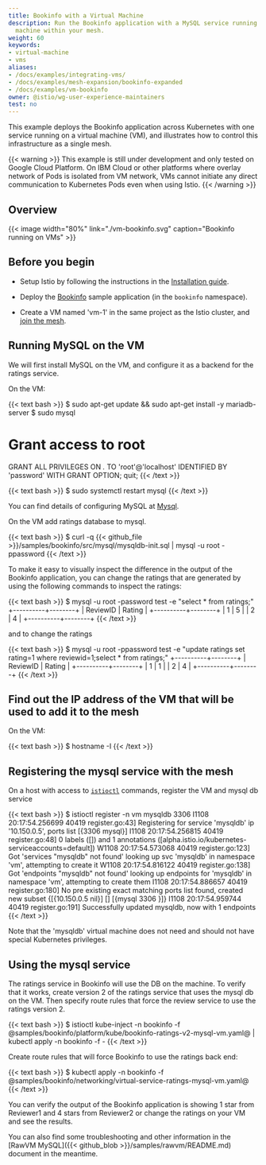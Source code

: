 ```yaml
---
title: Bookinfo with a Virtual Machine
description: Run the Bookinfo application with a MySQL service running on a virtual
  machine within your mesh.
weight: 60
keywords:
- virtual-machine
- vms
aliases:
- /docs/examples/integrating-vms/
- /docs/examples/mesh-expansion/bookinfo-expanded
- /docs/examples/vm-bookinfo
owner: @istio/wg-user-experience-maintainers
test: no
---
```


This example deploys the Bookinfo application across Kubernetes with one
service running on a virtual machine (VM), and illustrates how to control
this infrastructure as a single mesh.

{{< warning >}}
This example is still under development and only tested on Google Cloud Platform.
On IBM Cloud or other platforms where overlay network of Pods is isolated from VM network,
VMs cannot initiate any direct communication to Kubernetes Pods even when using Istio.
{{< /warning >}}

## Overview

{{< image width="80%" link="./vm-bookinfo.svg" caption="Bookinfo running on VMs" >}}

<!-- source of the drawing
https://docs.google.com/drawings/d/1G1592HlOVgtbsIqxJnmMzvy6ejIdhajCosxF1LbvspI/edit
 -->

## Before you begin

- Setup Istio by following the instructions in the
  [Installation guide](/docs/setup/getting-started/).

- Deploy the [Bookinfo](/docs/examples/bookinfo/) sample application (in the `bookinfo` namespace).

- Create a VM named 'vm-1' in the same project as the Istio cluster, and [join the mesh](/docs/examples/virtual-machines/single-network/).

## Running MySQL on the VM

We will first install MySQL on the VM, and configure it as a backend for the ratings service.

On the VM:

{{< text bash >}}
$ sudo apt-get update && sudo apt-get install -y mariadb-server
$ sudo mysql
# Grant access to root
GRANT ALL PRIVILEGES ON *.* TO 'root'@'localhost' IDENTIFIED BY 'password' WITH GRANT OPTION;
quit;
{{< /text >}}

{{< text bash >}}
$ sudo systemctl restart mysql
{{< /text >}}

You can find details of configuring MySQL at [Mysql](https://mariadb.com/kb/en/library/download/).

On the VM add ratings database to mysql.

{{< text bash >}}
$ curl -q {{< github_file >}}/samples/bookinfo/src/mysql/mysqldb-init.sql | mysql -u root -ppassword
{{< /text >}}

To make it easy to visually inspect the difference in the output of the Bookinfo application, you can change the ratings that are generated by using the
following commands to inspect the ratings:

{{< text bash >}}
$ mysql -u root -password test -e "select * from ratings;"
+----------+--------+
| ReviewID | Rating |
+----------+--------+
|        1 |      5 |
|        2 |      4 |
+----------+--------+
{{< /text >}}

and to change the ratings

{{< text bash >}}
$ mysql -u root -ppassword test -e  "update ratings set rating=1 where reviewid=1;select * from ratings;"
+----------+--------+
| ReviewID | Rating |
+----------+--------+
|        1 |      1 |
|        2 |      4 |
+----------+--------+
 {{< /text >}}

## Find out the IP address of the VM that will be used to add it to the mesh

On the VM:

{{< text bash >}}
$ hostname -I
{{< /text >}}

## Registering the mysql service with the mesh

On a host with access to [`istioctl`](/docs/reference/commands/istioctl) commands, register the VM and mysql db service

{{< text bash >}}
$ istioctl register -n vm mysqldb <ip-address-of-vm> 3306
I1108 20:17:54.256699   40419 register.go:43] Registering for service 'mysqldb' ip '10.150.0.5', ports list [{3306 mysql}]
I1108 20:17:54.256815   40419 register.go:48] 0 labels ([]) and 1 annotations ([alpha.istio.io/kubernetes-serviceaccounts=default])
W1108 20:17:54.573068   40419 register.go:123] Got 'services "mysqldb" not found' looking up svc 'mysqldb' in namespace 'vm', attempting to create it
W1108 20:17:54.816122   40419 register.go:138] Got 'endpoints "mysqldb" not found' looking up endpoints for 'mysqldb' in namespace 'vm', attempting to create them
I1108 20:17:54.886657   40419 register.go:180] No pre existing exact matching ports list found, created new subset {[{10.150.0.5  <nil> nil}] [] [{mysql 3306 }]}
I1108 20:17:54.959744   40419 register.go:191] Successfully updated mysqldb, now with 1 endpoints
{{< /text >}}

Note that the 'mysqldb' virtual machine does not need and should not have special Kubernetes privileges.

## Using the mysql service

The ratings service in Bookinfo will use the DB on the machine. To verify that it works, create version 2 of the ratings service that uses the mysql db on the VM. Then specify route rules that force the review service to use the ratings version 2.

{{< text bash >}}
$ istioctl kube-inject -n bookinfo -f @samples/bookinfo/platform/kube/bookinfo-ratings-v2-mysql-vm.yaml@ | kubectl apply -n bookinfo -f -
{{< /text >}}

Create route rules that will force Bookinfo to use the ratings back end:

{{< text bash >}}
$ kubectl apply -n bookinfo -f @samples/bookinfo/networking/virtual-service-ratings-mysql-vm.yaml@
{{< /text >}}

You can verify the output of the Bookinfo application is showing 1 star from Reviewer1 and 4 stars from Reviewer2 or change the ratings on your VM and see the
results.

You can also find some troubleshooting and other information in the [RawVM MySQL]({{< github_blob >}}/samples/rawvm/README.md) document in the meantime.
